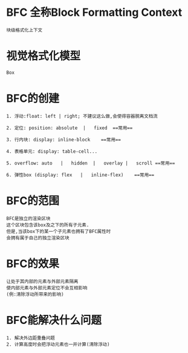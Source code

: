 # BFC 全称Block Formatting Context

    块级格式化上下文

# 视觉格式化模型
    Box

# BFC的创建
    
    1. 浮动:float: left | right; 不建议这么做,会使得容器脱离文档流

    2. 定位: position: absolute  |   fixed  ==常用==

    3. 行内块: display: inline-block    ==常用==

    4. 表格单元: display: table-cell...

    5. overflow: auto   |   hidden  |   overlay |   scroll ==常用==

    6. 弹性box (display: flex   |   inline-flex)    ==常用==

# BFC的范围
    BFC是独立的渲染区块
    这个区块包含该box及之下的所有子元素.
    但是,当该box下的某一个子元素也拥有了BFC属性时
    会拥有属于自己的独立渲染区块

# BFC的效果
    让处于其内部的元素与外部元素隔离
    使内部元素与外部元素定位不会互相影响
    (例:清除浮动所带来的影响)
    
# BFC能解决什么问题
    1. 解决外边距重叠问题
    2. 计算高度时会把浮动元素也一并计算(清除浮动)